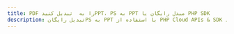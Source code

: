 ---title: PDF را به  تبدیل کنیدPPT، PS به PPT مبدل رایگان یا PHP SDKdescription: تبدیل رایگانPS به PPT با استفاده از PHP Cloud APIs & SDK همچنین اسناد PDF را در Cloud ایجاد، ویرایش و رندر کنید.---